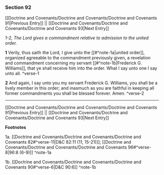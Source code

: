 ### Section 92

[[Doctrine and Covenants/Doctrine and Covenants/Doctrine and Covenants 91|Previous Entry]]  ||  [[Doctrine and Covenants/Doctrine and Covenants/Doctrine and Covenants 93|Next Entry]]

*1-2, The Lord gives a commandment relative to admission to the united order.*

**1**  Verily, thus saith the Lord, I give unto the [[#^note-1a|united order]], organized agreeable to the commandment previously given, a revelation and commandment concerning my servant [[#^note-1b|Frederick G. Williams]], that ye shall receive him into the order. What I say unto one I say unto all. ^verse-1

**2**  And again, I say unto you my servant Frederick G. Williams, you shall be a lively member in this order; and inasmuch as you are faithful in keeping all former commandments you shall be blessed forever. Amen. ^verse-2


---
[[Doctrine and Covenants/Doctrine and Covenants/Doctrine and Covenants 91|Previous Entry]]  ||  [[Doctrine and Covenants/Doctrine and Covenants/Doctrine and Covenants 93|Next Entry]]


**Footnotes**


1a. [[Doctrine and Covenants/Doctrine and Covenants/Doctrine and Covenants 82#^verse-11|D&C 82:11 (11, 15-21)]]; [[Doctrine and Covenants/Doctrine and Covenants/Doctrine and Covenants 96#^verse-8|96:8 (6-9)]] ^note-1a

1b. [[Doctrine and Covenants/Doctrine and Covenants/Doctrine and Covenants 90#^verse-6|D&C 90:6]] ^note-1b